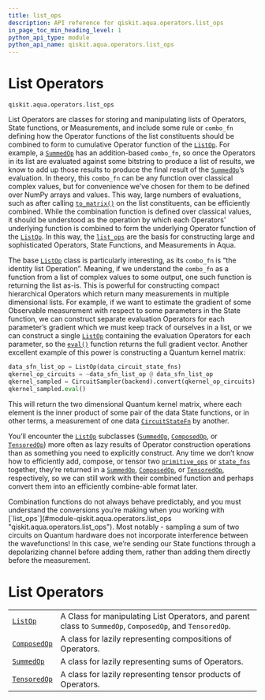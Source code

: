 ```yaml
---
title: list_ops
description: API reference for qiskit.aqua.operators.list_ops
in_page_toc_min_heading_level: 1
python_api_type: module
python_api_name: qiskit.aqua.operators.list_ops
---
```


<span id="module-qiskit.aqua.operators.list_ops" />

<span id="qiskit-aqua-operators-list-ops" />

<span id="list-operators-qiskit-aqua-operators-list-ops" />

# List Operators

<span id="module-qiskit.aqua.operators.list_ops" />

`qiskit.aqua.operators.list_ops`

List Operators are classes for storing and manipulating lists of Operators, State functions, or Measurements, and include some rule or `combo_fn` defining how the Operator functions of the list constituents should be combined to form to cumulative Operator function of the [`ListOp`](qiskit.aqua.operators.list_ops.ListOp#qiskit.aqua.operators.list_ops.ListOp "qiskit.aqua.operators.list_ops.ListOp"). For example, a [`SummedOp`](qiskit.aqua.operators.list_ops.SummedOp#qiskit.aqua.operators.list_ops.SummedOp "qiskit.aqua.operators.list_ops.SummedOp") has an addition-based `combo_fn`, so once the Operators in its list are evaluated against some bitstring to produce a list of results, we know to add up those results to produce the final result of the [`SummedOp`](qiskit.aqua.operators.list_ops.SummedOp#qiskit.aqua.operators.list_ops.SummedOp "qiskit.aqua.operators.list_ops.SummedOp")’s evaluation. In theory, this `combo_fn` can be any function over classical complex values, but for convenience we’ve chosen for them to be defined over NumPy arrays and values. This way, large numbers of evaluations, such as after calling [`to_matrix()`](qiskit.aqua.operators.list_ops.ListOp#qiskit.aqua.operators.list_ops.ListOp.to_matrix "qiskit.aqua.operators.list_ops.ListOp.to_matrix") on the list constituents, can be efficiently combined. While the combination function is defined over classical values, it should be understood as the operation by which each Operators’ underlying function is combined to form the underlying Operator function of the [`ListOp`](qiskit.aqua.operators.list_ops.ListOp#qiskit.aqua.operators.list_ops.ListOp "qiskit.aqua.operators.list_ops.ListOp"). In this way, the [`list_ops`](#module-qiskit.aqua.operators.list_ops "qiskit.aqua.operators.list_ops") are the basis for constructing large and sophisticated Operators, State Functions, and Measurements in Aqua.

The base [`ListOp`](qiskit.aqua.operators.list_ops.ListOp#qiskit.aqua.operators.list_ops.ListOp "qiskit.aqua.operators.list_ops.ListOp") class is particularly interesting, as its `combo_fn` is “the identity list Operation”. Meaning, if we understand the `combo_fn` as a function from a list of complex values to some output, one such function is returning the list as-is. This is powerful for constructing compact hierarchical Operators which return many measurements in multiple dimensional lists. For example, if we want to estimate the gradient of some Observable measurement with respect to some parameters in the State function, we can construct separate evaluation Operators for each parameter’s gradient which we must keep track of ourselves in a list, or we can construct a single [`ListOp`](qiskit.aqua.operators.list_ops.ListOp#qiskit.aqua.operators.list_ops.ListOp "qiskit.aqua.operators.list_ops.ListOp") containing the evaluation Operators for each parameter, so the [`eval()`](qiskit.aqua.operators.list_ops.ListOp#qiskit.aqua.operators.list_ops.ListOp.eval "qiskit.aqua.operators.list_ops.ListOp.eval") function returns the full gradient vector. Another excellent example of this power is constructing a Quantum kernel matrix:

```python
data_sfn_list_op = ListOp(data_circuit_state_fns)
qkernel_op_circuits = ~data_sfn_list_op @ data_sfn_list_op
qkernel_sampled = CircuitSampler(backend).convert(qkernel_op_circuits)
qkernel_sampled.eval()
```

This will return the two dimensional Quantum kernel matrix, where each element is the inner product of some pair of the data State functions, or in other terms, a measurement of one data [`CircuitStateFn`](qiskit.aqua.operators.state_fns.CircuitStateFn#qiskit.aqua.operators.state_fns.CircuitStateFn "qiskit.aqua.operators.state_fns.CircuitStateFn") by another.

You’ll encounter the [`ListOp`](qiskit.aqua.operators.list_ops.ListOp#qiskit.aqua.operators.list_ops.ListOp "qiskit.aqua.operators.list_ops.ListOp") subclasses ([`SummedOp`](qiskit.aqua.operators.list_ops.SummedOp#qiskit.aqua.operators.list_ops.SummedOp "qiskit.aqua.operators.list_ops.SummedOp"), [`ComposedOp`](qiskit.aqua.operators.list_ops.ComposedOp#qiskit.aqua.operators.list_ops.ComposedOp "qiskit.aqua.operators.list_ops.ComposedOp"), or [`TensoredOp`](qiskit.aqua.operators.list_ops.TensoredOp#qiskit.aqua.operators.list_ops.TensoredOp "qiskit.aqua.operators.list_ops.TensoredOp")) more often as lazy results of Operator construction operations than as something you need to explicitly construct. Any time we don’t know how to efficiently add, compose, or tensor two [`primitive_ops`](qiskit.aqua.operators.primitive_ops#module-qiskit.aqua.operators.primitive_ops "qiskit.aqua.operators.primitive_ops") or [`state_fns`](qiskit.aqua.operators.state_fns#module-qiskit.aqua.operators.state_fns "qiskit.aqua.operators.state_fns") together, they’re returned in a [`SummedOp`](qiskit.aqua.operators.list_ops.SummedOp#qiskit.aqua.operators.list_ops.SummedOp "qiskit.aqua.operators.list_ops.SummedOp"), [`ComposedOp`](qiskit.aqua.operators.list_ops.ComposedOp#qiskit.aqua.operators.list_ops.ComposedOp "qiskit.aqua.operators.list_ops.ComposedOp"), or [`TensoredOp`](qiskit.aqua.operators.list_ops.TensoredOp#qiskit.aqua.operators.list_ops.TensoredOp "qiskit.aqua.operators.list_ops.TensoredOp"), respectively, so we can still work with their combined function and perhaps convert them into an efficiently combine-able format later.

<Admonition title="Note" type="note">
  Combination functions do not always behave predictably, and you must understand the conversions you’re making when you working with [`list_ops`](#module-qiskit.aqua.operators.list_ops "qiskit.aqua.operators.list_ops"). Most notably - sampling a sum of two circuits on Quantum hardware does not incorporate interference between the wavefunctions! In this case, we’re sending our State functions through a depolarizing channel before adding them, rather than adding them directly before the measurement.
</Admonition>

# List Operators

|                                                                                                                                                 |                                                                                                          |
| ----------------------------------------------------------------------------------------------------------------------------------------------- | -------------------------------------------------------------------------------------------------------- |
| [`ListOp`](qiskit.aqua.operators.list_ops.ListOp#qiskit.aqua.operators.list_ops.ListOp "qiskit.aqua.operators.list_ops.ListOp")                 | A Class for manipulating List Operators, and parent class to `SummedOp`, `ComposedOp`, and `TensoredOp`. |
| [`ComposedOp`](qiskit.aqua.operators.list_ops.ComposedOp#qiskit.aqua.operators.list_ops.ComposedOp "qiskit.aqua.operators.list_ops.ComposedOp") | A class for lazily representing compositions of Operators.                                               |
| [`SummedOp`](qiskit.aqua.operators.list_ops.SummedOp#qiskit.aqua.operators.list_ops.SummedOp "qiskit.aqua.operators.list_ops.SummedOp")         | A class for lazily representing sums of Operators.                                                       |
| [`TensoredOp`](qiskit.aqua.operators.list_ops.TensoredOp#qiskit.aqua.operators.list_ops.TensoredOp "qiskit.aqua.operators.list_ops.TensoredOp") | A class for lazily representing tensor products of Operators.                                            |

